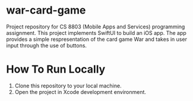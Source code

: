 # war-card-game
Project repository for CS 8803 (Mobile Apps and Services) programming assignment. This project implements SwiftUI to build an iOS app. The app provides a simple respresentation of the card game War and takes in user input through the use of buttons.

# How To Run Locally
1. Clone this repository to your local machine.
2. Open the project in Xcode development environment.

